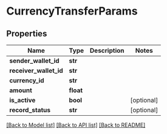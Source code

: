 # CurrencyTransferParams

## Properties
Name | Type | Description | Notes
------------ | ------------- | ------------- | -------------
**sender_wallet_id** | **str** |  | 
**receiver_wallet_id** | **str** |  | 
**currency_id** | **str** |  | 
**amount** | **float** |  | 
**is_active** | **bool** |  | [optional] 
**record_status** | **str** |  | [optional] 

[[Back to Model list]](../README.md#documentation-for-models) [[Back to API list]](../README.md#documentation-for-api-endpoints) [[Back to README]](../README.md)


